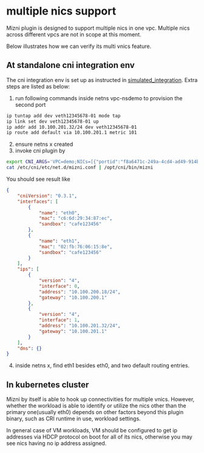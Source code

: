# multiple nics support

Mizni plugin is designed to support multiple nics in one vpc. Multiple nics across different vpcs are not in scope at this moment.

Below illustrates how we can verify its multi vnics feature.

## At standalone cni integration env
The cni integration env is set up as instructed in [simulated_integration](simulated_integration.md). Extra steps are listed as below:
1. run following commands inside netns vpc-nsdemo to provision the second port
```bash
ip tuntap add dev veth12345678-01 mode tap
ip link set dev veth12345678-01 up
ip addr add 10.100.201.32/24 dev veth12345678-01
ip route add default via 10.100.201.1 metric 101 
``` 
2. ensure netns x created
3. invoke cni plugin by 
```bash
export CNI_ARGS='VPC=demo;NICs=[{"portid":"f8a6471c-249a-4cd4-ad49-914bfdd95da1"},{"portid":"12345678-01aa-aaaa-aaaa-aaaaaaaaaaaa"}]'
cat /etc/cni/etc/net.d/mizni.conf | /opt/cni/bin/mizni
```
You should see result like
```json
{
    "cniVersion": "0.3.1",
    "interfaces": [
        {
            "name": "eth0",
            "mac": "c6:6d:29:34:87:ec",
            "sandbox": "cafe123456"
        },
        {
            "name": "eth1",
            "mac": "02:fb:76:06:15:8e",
            "sandbox": "cafe123456"
        }
    ],
    "ips": [
        {
            "version": "4",
            "interface": 0,
            "address": "10.100.200.18/24",
            "gateway": "10.100.200.1"
        },
        {
            "version": "4",
            "interface": 1,
            "address": "10.100.201.32/24",
            "gateway": "10.100.201.1"
        }
    ],
    "dns": {}
}
```
4. inside netns x, find eth1 besides eth0, and two default routing entries.

## In kubernetes cluster
Mizni by itself is able to hook up connectivities for multiple vnics. However, whether the workload is able to identify or utilize the nics other than the primary one(usually eth0) depends on other factors beyond this plugin binary, such as CRI runtime in use, workload settings. 

In general case of VM workloads, VM should be configured to get ip addresses via HDCP protocol on boot for all of its nics, otherwise you may see nics having no ip address assigned.